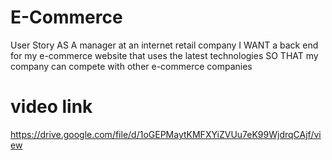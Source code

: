 # E-Commerce

User Story
AS A manager at an internet retail company
I WANT a back end for my e-commerce website that uses the latest technologies
SO THAT my company can compete with other e-commerce companies

# video link
https://drive.google.com/file/d/1oGEPMaytKMFXYiZVUu7eK99WjdrqCAjf/view

